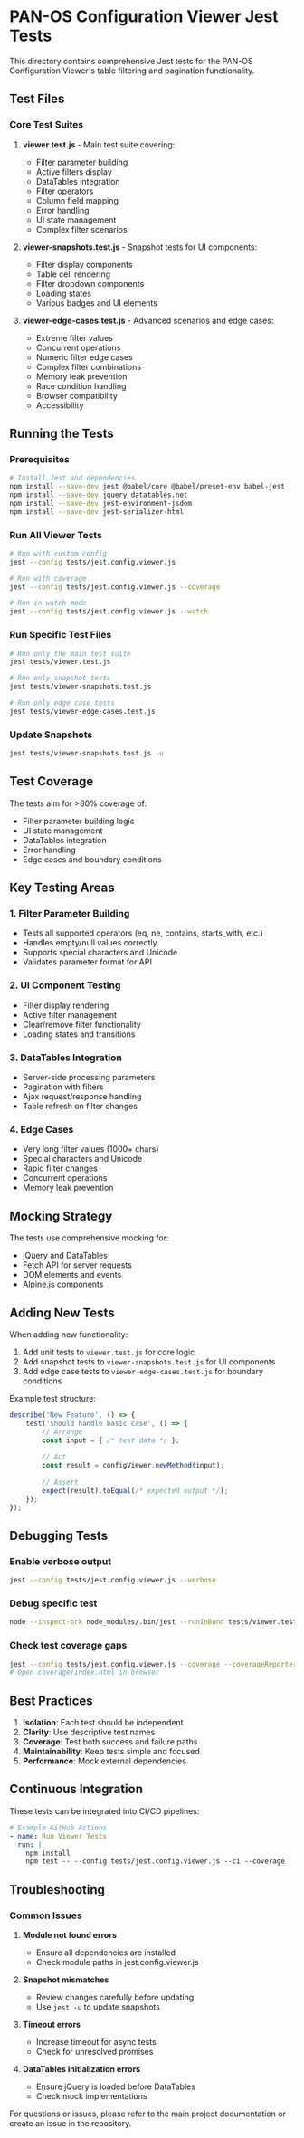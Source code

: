 # PAN-OS Configuration Viewer Jest Tests

This directory contains comprehensive Jest tests for the PAN-OS Configuration Viewer's table filtering and pagination functionality.

## Test Files

### Core Test Suites

1. **viewer.test.js** - Main test suite covering:
   - Filter parameter building
   - Active filters display
   - DataTables integration
   - Filter operators
   - Column field mapping
   - Error handling
   - UI state management
   - Complex filter scenarios

2. **viewer-snapshots.test.js** - Snapshot tests for UI components:
   - Filter display components
   - Table cell rendering
   - Filter dropdown components
   - Loading states
   - Various badges and UI elements

3. **viewer-edge-cases.test.js** - Advanced scenarios and edge cases:
   - Extreme filter values
   - Concurrent operations
   - Numeric filter edge cases
   - Complex filter combinations
   - Memory leak prevention
   - Race condition handling
   - Browser compatibility
   - Accessibility

## Running the Tests

### Prerequisites

```bash
# Install Jest and dependencies
npm install --save-dev jest @babel/core @babel/preset-env babel-jest
npm install --save-dev jquery datatables.net
npm install --save-dev jest-environment-jsdom
npm install --save-dev jest-serializer-html
```

### Run All Viewer Tests

```bash
# Run with custom config
jest --config tests/jest.config.viewer.js

# Run with coverage
jest --config tests/jest.config.viewer.js --coverage

# Run in watch mode
jest --config tests/jest.config.viewer.js --watch
```

### Run Specific Test Files

```bash
# Run only the main test suite
jest tests/viewer.test.js

# Run only snapshot tests
jest tests/viewer-snapshots.test.js

# Run only edge case tests
jest tests/viewer-edge-cases.test.js
```

### Update Snapshots

```bash
jest tests/viewer-snapshots.test.js -u
```

## Test Coverage

The tests aim for >80% coverage of:
- Filter parameter building logic
- UI state management
- DataTables integration
- Error handling
- Edge cases and boundary conditions

## Key Testing Areas

### 1. Filter Parameter Building
- Tests all supported operators (eq, ne, contains, starts_with, etc.)
- Handles empty/null values correctly
- Supports special characters and Unicode
- Validates parameter format for API

### 2. UI Component Testing
- Filter display rendering
- Active filter management
- Clear/remove filter functionality
- Loading states and transitions

### 3. DataTables Integration
- Server-side processing parameters
- Pagination with filters
- Ajax request/response handling
- Table refresh on filter changes

### 4. Edge Cases
- Very long filter values (1000+ chars)
- Special characters and Unicode
- Rapid filter changes
- Concurrent operations
- Memory leak prevention

## Mocking Strategy

The tests use comprehensive mocking for:
- jQuery and DataTables
- Fetch API for server requests
- DOM elements and events
- Alpine.js components

## Adding New Tests

When adding new functionality:

1. Add unit tests to `viewer.test.js` for core logic
2. Add snapshot tests to `viewer-snapshots.test.js` for UI components
3. Add edge case tests to `viewer-edge-cases.test.js` for boundary conditions

Example test structure:
```javascript
describe('New Feature', () => {
    test('should handle basic case', () => {
        // Arrange
        const input = { /* test data */ };
        
        // Act
        const result = configViewer.newMethod(input);
        
        // Assert
        expect(result).toEqual(/* expected output */);
    });
});
```

## Debugging Tests

### Enable verbose output
```bash
jest --config tests/jest.config.viewer.js --verbose
```

### Debug specific test
```bash
node --inspect-brk node_modules/.bin/jest --runInBand tests/viewer.test.js
```

### Check test coverage gaps
```bash
jest --config tests/jest.config.viewer.js --coverage --coverageReporters=html
# Open coverage/index.html in browser
```

## Best Practices

1. **Isolation**: Each test should be independent
2. **Clarity**: Use descriptive test names
3. **Coverage**: Test both success and failure paths
4. **Maintainability**: Keep tests simple and focused
5. **Performance**: Mock external dependencies

## Continuous Integration

These tests can be integrated into CI/CD pipelines:

```yaml
# Example GitHub Actions
- name: Run Viewer Tests
  run: |
    npm install
    npm test -- --config tests/jest.config.viewer.js --ci --coverage
```

## Troubleshooting

### Common Issues

1. **Module not found errors**
   - Ensure all dependencies are installed
   - Check module paths in jest.config.viewer.js

2. **Snapshot mismatches**
   - Review changes carefully before updating
   - Use `jest -u` to update snapshots

3. **Timeout errors**
   - Increase timeout for async tests
   - Check for unresolved promises

4. **DataTables initialization errors**
   - Ensure jQuery is loaded before DataTables
   - Check mock implementations

For questions or issues, please refer to the main project documentation or create an issue in the repository.